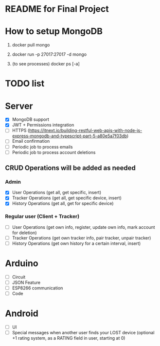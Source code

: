 # README for Final Project

# How to setup MongoDB
1. docker pull mongo
2. docker run -p 27017:27017 -d mongo

3. (to see processes) docker ps [-a]

# TODO list
# Server
-[X] MongoDB support
-[X] JWT + Permissions integration
-[ ] HTTPS (https://itnext.io/building-restful-web-apis-with-node-js-express-mongodb-and-typescript-part-5-a80e5a7f03db)
-[ ] Email confirmation
-[ ] Periodic job to process emails
-[ ] Periodic job to process account deletions

## CRUD Operations will be added as needed
### Admin
-[X] User Operations (get all, get specific, insert)
-[X] Tracker Operations (get all, get specific device, insert)
-[X] History Operations (get all, get for specific device)

### Regular user (Client + Tracker)
-[ ] User Operations (get own info, register, update own info, mark account for deletion)
-[ ] Tracker Operations (get own tracker info, pair tracker, unpair tracker)
-[ ] History Operations (get own history for a certain interval, insert)

# Arduino
-[ ] Circuit
-[ ] JSON Feature
-[ ] ESP8266 communication
-[ ] Code

# Android
-[ ] UI
-[ ] Special messages when another user finds your LOST device (optional +1 rating system, as a RATING field in user, starting at 0)